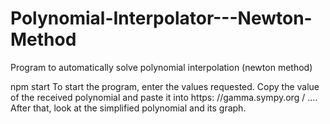 # Polynomial-Interpolator---Newton-Method
 Program to automatically solve polynomial interpolation (newton method)
 
 
npm start To start the program, enter the values ​​requested. Copy the value of the received polynomial and paste it into https: //gamma.sympy.org / ....
After that, look at the simplified polynomial and its graph.
